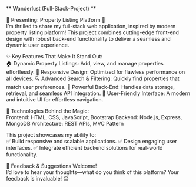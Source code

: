 ** Wanderlust (Full-Stack-Project) ** 

🌟 Presenting: Property Listing Platform 🏡       
I’m thrilled to share my full-stack web application, inspired by modern property listing platform! 
This project combines cutting-edge front-end design with robust back-end functionality to deliver a seamless and dynamic user experience.

✨ Key Features That Make It Stand Out:      
🏠 Dynamic Property Listings: Add, view, and manage properties effortlessly.
📱 Responsive Design: Optimized for flawless performance on all devices.
🔍 Advanced Search & Filtering: Quickly find properties that match user preferences.
💾 Powerful Back-End: Handles data storage, retrieval, and seamless API integration.
🌟 User-Friendly Interface: A modern and intuitive UI for effortless navigation.

🔧 Technologies Behind the Magic:        
Frontend: HTML, CSS, JavaScript, Bootstrap
Backend: Node.js, Express, MongoDB
Architecture: REST APIs, MVC Pattern

This project showcases my ability to:       
✅ Build responsive and scalable applications.
✅ Design engaging user interfaces.
✅ Integrate efficient backend solutions for real-world functionality.

💬 Feedback & Suggestions Welcome!         
I’d love to hear your thoughts—what do you think of this platform? Your feedback is invaluable! 😊
